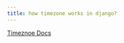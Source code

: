 ```yaml
---
title: how timezone works in django?
---
```



[Timeznoe Docs](https://docs.djangoproject.com/en/3.2/_modules/django/utils/timezone/#is_aware)
